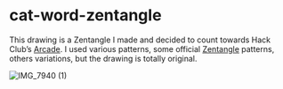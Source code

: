 # cat-word-zentangle

This drawing is a Zentangle I made and decided to count towards Hack Club’s [Arcade](https://hackclub.com/arcade/). I used various patterns, some official [Zentangle](https://zentangle.com/) patterns, others variations, but the drawing is totally original. 

![IMG_7940 (1)](https://github.com/user-attachments/assets/7d322dbd-1f06-4006-a89d-b5ed1e5c69af)
